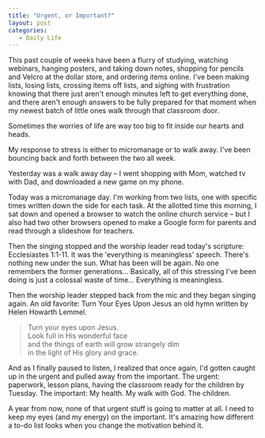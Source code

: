 ```yaml
---
title: "Urgent, or Important?"
layout: post
categories:
   - Daily Life
---
```

This past couple of weeks have been a flurry of studying, watching webinars, hanging posters, and taking down notes, shopping for pencils and Velcro at the dollar store, and ordering items online. I&#39;ve been making lists, losing lists, crossing items off lists, and sighing with frustration knowing that there just aren&#39;t enough minutes left to get everything done, and there aren&#39;t enough answers to be fully prepared for that moment when my newest batch of little ones walk through that classroom door.

Sometimes the worries of life are way too big to fit inside our hearts and heads.

My response to stress is either to micromanage or to walk away. I&#39;ve been bouncing back and forth between the two all week.

Yesterday was a walk away day – I went shopping with Mom, watched tv with Dad, and downloaded a new game on my phone.

Today was a micromanage day. I&#39;m working from two lists, one with specific times written down the side for each task. At the allotted time this morning, I sat down and opened a browser to watch the online church service – but I also had two other browsers opened to make a Google form for parents and read through a slideshow for teachers.

Then the singing stopped and the worship leader read today&#39;s scripture: Ecclesiastes 1:1-11. It was the &#39;everything is meaningless&#39; speech. There&#39;s nothing new under the sun. What has been will be again. No one remembers the former generations... Basically, all of this stressing I&#39;ve been doing is just a colossal waste of time… Everything is meaningless.

Then the worship leader stepped back from the mic and they began singing again. An old favorite: Turn Your Eyes Upon Jesus an old hymn written by Helen Howarth Lemmel.

>Turn your eyes upon Jesus.  
>Look full in His wonderful face  
>and the things of earth will grow strangely dim  
>in the light of His glory and grace.

And as I finally paused to listen, I realized that once again, I&#39;d gotten caught up in the urgent and pulled away from the important. The urgent: paperwork, lesson plans, having the classroom ready for the children by Tuesday. The important: My health. My walk with God. The children.

A year from now, none of that urgent stuff is going to matter at all. I need to keep my eyes (and my energy) on the important. It&#39;s amazing how different a to-do list looks when you change the motivation behind it.
